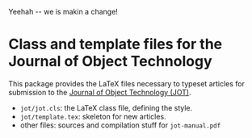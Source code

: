 
Yeehah -- we is makin a change!

# Class and template files for the Journal of Object Technology

This package provides the LaTeX files necessary to typeset articles for submission to the [Journal of Object Technology (JOT)](http://www.jot.fm).

* `jot/jot.cls`: the LaTeX class file, defining the style.
* `jot/template.tex`: skeleton for new articles.
* other files: sources and compilation stuff for `jot-manual.pdf`